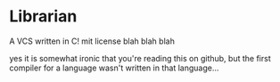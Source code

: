 # Librarian

A VCS written in C!
mit license blah blah blah

yes it is somewhat ironic that you're reading this on github, but the first compiler for a language wasn't written in that language...

